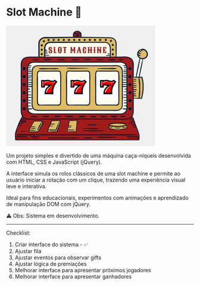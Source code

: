 # Slot Machine 🎰

![Slot Machine Screenshot](screenshot.png)

Um projeto simples e divertido de uma máquina caça-níqueis desenvolvida com HTML, CSS e JavaScript (jQuery).

A interface simula os rolos clássicos de uma slot machine e permite ao usuário iniciar a rotação com um clique, trazendo uma experiência visual leve e interativa. 

Ideal para fins educacionais, experimentos com animações e aprendizado de manipulação DOM com jQuery.

⚠️ Obs: Sistema em desenvolvimento.

---

Checklist:
1. Criar interface do sistema - ✅
2. Ajustar fila
3. Ajustar eventos para observar gifts
4. Ajustar lógica de premiações
5. Melhorar interface para apresentar próximos jogadores
6. Melhorar interface para apresentar ganhadores

